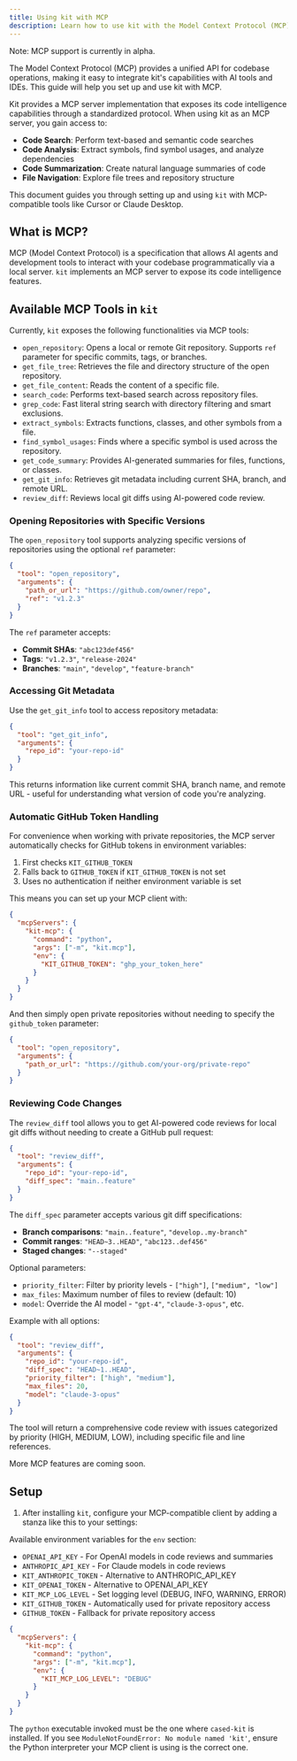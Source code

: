 ```yaml
---
title: Using kit with MCP
description: Learn how to use kit with the Model Context Protocol (MCP) for AI-powered code understanding
---
```


Note: MCP support is currently in alpha.

The Model Context Protocol (MCP) provides a unified API for codebase operations, making it easy to integrate kit's capabilities with AI tools and IDEs. This guide will help you set up and use kit with MCP.

Kit provides a MCP server implementation that exposes its code intelligence capabilities through a standardized protocol. When using kit as an MCP server, you gain access to:

- **Code Search**: Perform text-based and semantic code searches
- **Code Analysis**: Extract symbols, find symbol usages, and analyze dependencies
- **Code Summarization**: Create natural language summaries of code
- **File Navigation**: Explore file trees and repository structure

This document guides you through setting up and using `kit` with MCP-compatible tools like Cursor or Claude Desktop.

## What is MCP?

MCP (Model Context Protocol) is a specification that allows AI agents and development tools to interact with your codebase programmatically via a local server. `kit` implements an MCP server to expose its code intelligence features.

## Available MCP Tools in `kit`

Currently, `kit` exposes the following functionalities via MCP tools:

*   `open_repository`: Opens a local or remote Git repository. Supports `ref` parameter for specific commits, tags, or branches.
*   `get_file_tree`: Retrieves the file and directory structure of the open repository.
*   `get_file_content`: Reads the content of a specific file.
*   `search_code`: Performs text-based search across repository files.
*   `grep_code`: Fast literal string search with directory filtering and smart exclusions.
*   `extract_symbols`: Extracts functions, classes, and other symbols from a file.
*   `find_symbol_usages`: Finds where a specific symbol is used across the repository.
*   `get_code_summary`: Provides AI-generated summaries for files, functions, or classes.
*   `get_git_info`: Retrieves git metadata including current SHA, branch, and remote URL.
*   `review_diff`: Reviews local git diffs using AI-powered code review.

### Opening Repositories with Specific Versions

The `open_repository` tool supports analyzing specific versions of repositories using the optional `ref` parameter:

```json
{
  "tool": "open_repository",
  "arguments": {
    "path_or_url": "https://github.com/owner/repo",
    "ref": "v1.2.3"
  }
}
```

The `ref` parameter accepts:
- **Commit SHAs**: `"abc123def456"`
- **Tags**: `"v1.2.3"`, `"release-2024"`
- **Branches**: `"main"`, `"develop"`, `"feature-branch"`

### Accessing Git Metadata

Use the `get_git_info` tool to access repository metadata:

```json
{
  "tool": "get_git_info",
  "arguments": {
    "repo_id": "your-repo-id"
  }
}
```

This returns information like current commit SHA, branch name, and remote URL - useful for understanding what version of code you're analyzing.

### Automatic GitHub Token Handling

For convenience when working with private repositories, the MCP server automatically checks for GitHub tokens in environment variables:

1. First checks `KIT_GITHUB_TOKEN`
2. Falls back to `GITHUB_TOKEN` if `KIT_GITHUB_TOKEN` is not set  
3. Uses no authentication if neither environment variable is set

This means you can set up your MCP client with:

```json
{
  "mcpServers": {
    "kit-mcp": {
      "command": "python",
      "args": ["-m", "kit.mcp"],
      "env": {
        "KIT_GITHUB_TOKEN": "ghp_your_token_here"
      }
    }
  }
}
```

And then simply open private repositories without needing to specify the `github_token` parameter:

```json
{
  "tool": "open_repository", 
  "arguments": {
    "path_or_url": "https://github.com/your-org/private-repo"
  }
}
```

### Reviewing Code Changes

The `review_diff` tool allows you to get AI-powered code reviews for local git diffs without needing to create a GitHub pull request:

```json
{
  "tool": "review_diff",
  "arguments": {
    "repo_id": "your-repo-id",
    "diff_spec": "main..feature"
  }
}
```

The `diff_spec` parameter accepts various git diff specifications:
- **Branch comparisons**: `"main..feature"`, `"develop..my-branch"`
- **Commit ranges**: `"HEAD~3..HEAD"`, `"abc123..def456"`
- **Staged changes**: `"--staged"`

Optional parameters:
- `priority_filter`: Filter by priority levels - `["high"]`, `["medium", "low"]`
- `max_files`: Maximum number of files to review (default: 10)
- `model`: Override the AI model - `"gpt-4"`, `"claude-3-opus"`, etc.

Example with all options:
```json
{
  "tool": "review_diff",
  "arguments": {
    "repo_id": "your-repo-id",
    "diff_spec": "HEAD~1..HEAD",
    "priority_filter": ["high", "medium"],
    "max_files": 20,
    "model": "claude-3-opus"
  }
}
```

The tool will return a comprehensive code review with issues categorized by priority (HIGH, MEDIUM, LOW), including specific file and line references.

More MCP features are coming soon.

## Setup

1. After installing `kit`, configure your MCP-compatible client by adding a stanza like this to your settings:

Available environment variables for the `env` section:
- `OPENAI_API_KEY` - For OpenAI models in code reviews and summaries
- `ANTHROPIC_API_KEY` - For Claude models in code reviews  
- `KIT_ANTHROPIC_TOKEN` - Alternative to ANTHROPIC_API_KEY
- `KIT_OPENAI_TOKEN` - Alternative to OPENAI_API_KEY
- `KIT_MCP_LOG_LEVEL` - Set logging level (DEBUG, INFO, WARNING, ERROR)
- `KIT_GITHUB_TOKEN` - Automatically used for private repository access
- `GITHUB_TOKEN` - Fallback for private repository access

```json
{
  "mcpServers": {
    "kit-mcp": {
      "command": "python",
      "args": ["-m", "kit.mcp"],
      "env": {
        "KIT_MCP_LOG_LEVEL": "DEBUG"
      }
    }
  }
}
```

The `python` executable invoked must be the one where `cased-kit` is installed.
If you see `ModuleNotFoundError: No module named 'kit'`, ensure the Python
interpreter your MCP client is using is the correct one.